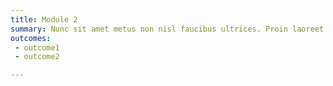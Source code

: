 ```yaml
---
title: Module 2
summary: Nunc sit amet metus non nisl faucibus ultrices. Proin laoreet non nibh id dignissim. Nunc vel vulputate turpis, et consectetur nibh. Sed vitae egestas orci.
outcomes:
 - outcome1
 - outcome2

---
```

